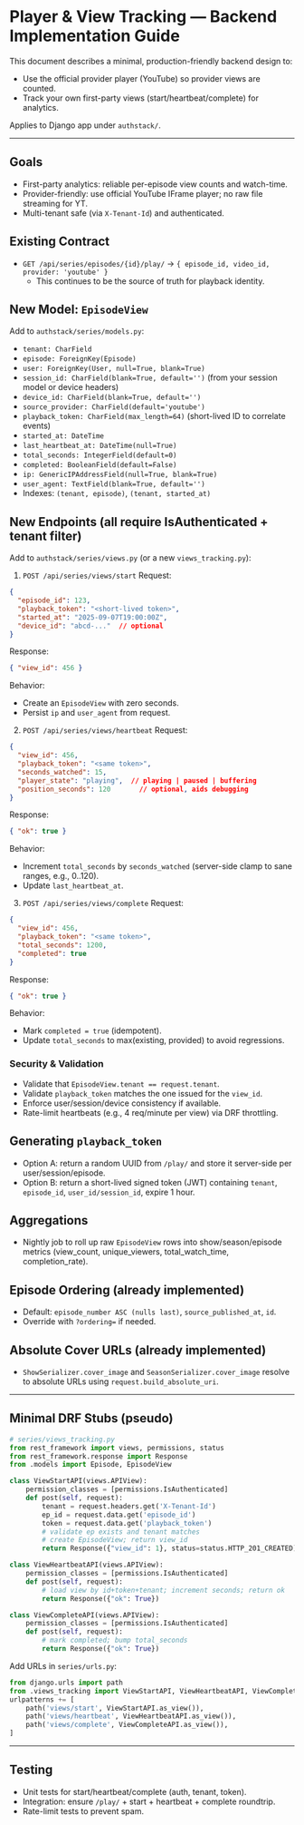 # Player & View Tracking — Backend Implementation Guide

This document describes a minimal, production-friendly backend design to:
- Use the official provider player (YouTube) so provider views are counted.
- Track your own first-party views (start/heartbeat/complete) for analytics.

Applies to Django app under `authstack/`.

---

## Goals
- First-party analytics: reliable per-episode view counts and watch-time.
- Provider-friendly: use official YouTube IFrame player; no raw file streaming for YT.
- Multi-tenant safe (via `X-Tenant-Id`) and authenticated.

## Existing Contract
- `GET /api/series/episodes/{id}/play/` → `{ episode_id, video_id, provider: 'youtube' }`
  - This continues to be the source of truth for playback identity.

## New Model: `EpisodeView`
Add to `authstack/series/models.py`:
- `tenant: CharField`
- `episode: ForeignKey(Episode)`
- `user: ForeignKey(User, null=True, blank=True)`
- `session_id: CharField(blank=True, default='')` (from your session model or device headers)
- `device_id: CharField(blank=True, default='')`
- `source_provider: CharField(default='youtube')`
- `playback_token: CharField(max_length=64)` (short-lived ID to correlate events)
- `started_at: DateTime`
- `last_heartbeat_at: DateTime(null=True)`
- `total_seconds: IntegerField(default=0)`
- `completed: BooleanField(default=False)`
- `ip: GenericIPAddressField(null=True, blank=True)`
- `user_agent: TextField(blank=True, default='')`
- Indexes: `(tenant, episode)`, `(tenant, started_at)`

## New Endpoints (all require IsAuthenticated + tenant filter)
Add to `authstack/series/views.py` (or a new `views_tracking.py`):

1) `POST /api/series/views/start`
Request:
```json
{
  "episode_id": 123,
  "playback_token": "<short-lived token>",
  "started_at": "2025-09-07T19:00:00Z",
  "device_id": "abcd-..."  // optional
}
```
Response:
```json
{ "view_id": 456 }
```
Behavior:
- Create an `EpisodeView` with zero seconds.
- Persist `ip` and `user_agent` from request.

2) `POST /api/series/views/heartbeat`
Request:
```json
{
  "view_id": 456,
  "playback_token": "<same token>",
  "seconds_watched": 15,
  "player_state": "playing",  // playing | paused | buffering
  "position_seconds": 120       // optional, aids debugging
}
```
Response:
```json
{ "ok": true }
```
Behavior:
- Increment `total_seconds` by `seconds_watched` (server-side clamp to sane ranges, e.g., 0..120).
- Update `last_heartbeat_at`.

3) `POST /api/series/views/complete`
Request:
```json
{
  "view_id": 456,
  "playback_token": "<same token>",
  "total_seconds": 1200,
  "completed": true
}
```
Response:
```json
{ "ok": true }
```
Behavior:
- Mark `completed = true` (idempotent).
- Update `total_seconds` to max(existing, provided) to avoid regressions.

### Security & Validation
- Validate that `EpisodeView.tenant == request.tenant`.
- Validate `playback_token` matches the one issued for the `view_id`.
- Enforce user/session/device consistency if available.
- Rate-limit heartbeats (e.g., 4 req/minute per view) via DRF throttling.

## Generating `playback_token`
- Option A: return a random UUID from `/play/` and store it server-side per user/session/episode.
- Option B: return a short-lived signed token (JWT) containing `tenant`, `episode_id`, `user_id/session_id`, expire 1 hour.

## Aggregations
- Nightly job to roll up raw `EpisodeView` rows into show/season/episode metrics (view_count, unique_viewers, total_watch_time, completion_rate).

## Episode Ordering (already implemented)
- Default: `episode_number ASC (nulls last)`, `source_published_at`, `id`.
- Override with `?ordering=` if needed.

## Absolute Cover URLs (already implemented)
- `ShowSerializer.cover_image` and `SeasonSerializer.cover_image` resolve to absolute URLs using `request.build_absolute_uri`.

---

## Minimal DRF Stubs (pseudo)
```python
# series/views_tracking.py
from rest_framework import views, permissions, status
from rest_framework.response import Response
from .models import Episode, EpisodeView

class ViewStartAPI(views.APIView):
    permission_classes = [permissions.IsAuthenticated]
    def post(self, request):
        tenant = request.headers.get('X-Tenant-Id')
        ep_id = request.data.get('episode_id')
        token = request.data.get('playback_token')
        # validate ep exists and tenant matches
        # create EpisodeView; return view_id
        return Response({"view_id": 1}, status=status.HTTP_201_CREATED)

class ViewHeartbeatAPI(views.APIView):
    permission_classes = [permissions.IsAuthenticated]
    def post(self, request):
        # load view by id+token+tenant; increment seconds; return ok
        return Response({"ok": True})

class ViewCompleteAPI(views.APIView):
    permission_classes = [permissions.IsAuthenticated]
    def post(self, request):
        # mark completed; bump total_seconds
        return Response({"ok": True})
```

Add URLs in `series/urls.py`:
```python
from django.urls import path
from .views_tracking import ViewStartAPI, ViewHeartbeatAPI, ViewCompleteAPI
urlpatterns += [
    path('views/start', ViewStartAPI.as_view()),
    path('views/heartbeat', ViewHeartbeatAPI.as_view()),
    path('views/complete', ViewCompleteAPI.as_view()),
]
```

---

## Testing
- Unit tests for start/heartbeat/complete (auth, tenant, token).
- Integration: ensure `/play/` + start + heartbeat + complete roundtrip.
- Rate-limit tests to prevent spam.
